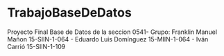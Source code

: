 # TrabajoBaseDeDatos
Proyecto Final Base de Datos de la seccion 0541- Grupo: Franklin Manuel Mañon   15-SIIN-1-064 - Eduardo Luis Domínguez 15-MIIN-1-064 - Iván Carrió 15-SIIN-1-109
